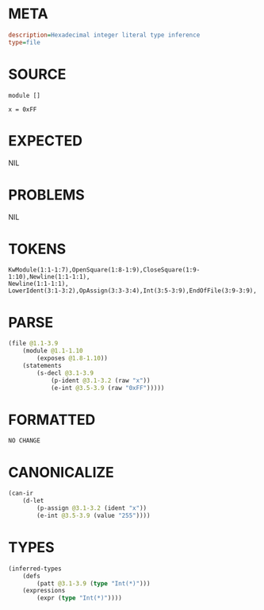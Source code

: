 # META
~~~ini
description=Hexadecimal integer literal type inference
type=file
~~~
# SOURCE
~~~roc
module []

x = 0xFF
~~~
# EXPECTED
NIL
# PROBLEMS
NIL
# TOKENS
~~~zig
KwModule(1:1-1:7),OpenSquare(1:8-1:9),CloseSquare(1:9-1:10),Newline(1:1-1:1),
Newline(1:1-1:1),
LowerIdent(3:1-3:2),OpAssign(3:3-3:4),Int(3:5-3:9),EndOfFile(3:9-3:9),
~~~
# PARSE
~~~clojure
(file @1.1-3.9
	(module @1.1-1.10
		(exposes @1.8-1.10))
	(statements
		(s-decl @3.1-3.9
			(p-ident @3.1-3.2 (raw "x"))
			(e-int @3.5-3.9 (raw "0xFF")))))
~~~
# FORMATTED
~~~roc
NO CHANGE
~~~
# CANONICALIZE
~~~clojure
(can-ir
	(d-let
		(p-assign @3.1-3.2 (ident "x"))
		(e-int @3.5-3.9 (value "255"))))
~~~
# TYPES
~~~clojure
(inferred-types
	(defs
		(patt @3.1-3.9 (type "Int(*)")))
	(expressions
		(expr (type "Int(*)"))))
~~~
